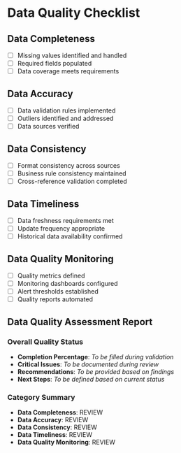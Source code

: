 # Data Quality Checklist

## Data Completeness
- [ ] Missing values identified and handled
- [ ] Required fields populated
- [ ] Data coverage meets requirements

## Data Accuracy
- [ ] Data validation rules implemented
- [ ] Outliers identified and addressed
- [ ] Data sources verified

## Data Consistency
- [ ] Format consistency across sources
- [ ] Business rule consistency maintained
- [ ] Cross-reference validation completed

## Data Timeliness
- [ ] Data freshness requirements met
- [ ] Update frequency appropriate
- [ ] Historical data availability confirmed

## Data Quality Monitoring
- [ ] Quality metrics defined
- [ ] Monitoring dashboards configured
- [ ] Alert thresholds established
- [ ] Quality reports automated

## Data Quality Assessment Report

### Overall Quality Status
- **Completion Percentage**: _To be filled during validation_
- **Critical Issues**: _To be documented during review_
- **Recommendations**: _To be provided based on findings_
- **Next Steps**: _To be defined based on current status_

### Category Summary
- **Data Completeness**: REVIEW
- **Data Accuracy**: REVIEW
- **Data Consistency**: REVIEW
- **Data Timeliness**: REVIEW
- **Data Quality Monitoring**: REVIEW